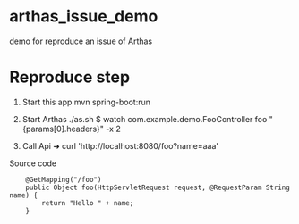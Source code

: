 # arthas_issue_demo
demo for reproduce an issue of Arthas

# Reproduce step

1. Start this app
mvn spring-boot:run

2. Start Arthas
./as.sh
$ watch com.example.demo.FooController foo "{params[0].headers}" -x 2

3. Call Api
➜  curl 'http://localhost:8080/foo?name=aaa'

Source code
```
    @GetMapping("/foo")
    public Object foo(HttpServletRequest request, @RequestParam String name) {
        return "Hello " + name;
    }
```

